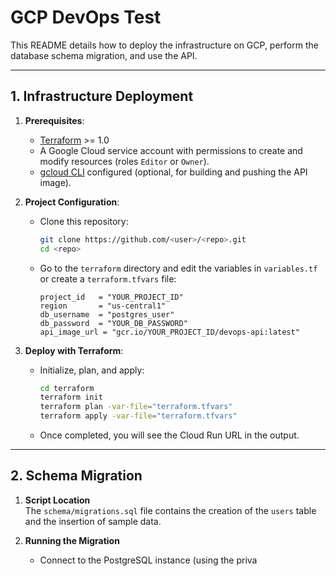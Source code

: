 # GCP DevOps Test

This README details how to deploy the infrastructure on GCP, perform the database schema migration, and use the API.

---

## 1. Infrastructure Deployment

1. **Prerequisites**:
   - [Terraform](https://www.terraform.io/downloads.html) >= 1.0
   - A Google Cloud service account with permissions to create and modify resources (roles `Editor` or `Owner`).
   - [gcloud CLI](https://cloud.google.com/sdk/docs/install) configured (optional, for building and pushing the API image).

2. **Project Configuration**:
   - Clone this repository:
     ```bash
     git clone https://github.com/<user>/<repo>.git
     cd <repo>
     ```
   - Go to the `terraform` directory and edit the variables in `variables.tf` or create a `terraform.tfvars` file:
     ```hcl
     project_id   = "YOUR_PROJECT_ID"
     region       = "us-central1"
     db_username  = "postgres_user"
     db_password  = "YOUR_DB_PASSWORD"
     api_image_url = "gcr.io/YOUR_PROJECT_ID/devops-api:latest"
     ```

3. **Deploy with Terraform**:
   - Initialize, plan, and apply:
     ```bash
     cd terraform
     terraform init
     terraform plan -var-file="terraform.tfvars"
     terraform apply -var-file="terraform.tfvars"
     ```
   - Once completed, you will see the Cloud Run URL in the output.

---

## 2. Schema Migration

1. **Script Location**  
   The `schema/migrations.sql` file contains the creation of the `users` table and the insertion of sample data.

2. **Running the Migration**
   - Connect to the PostgreSQL instance (using the priva
